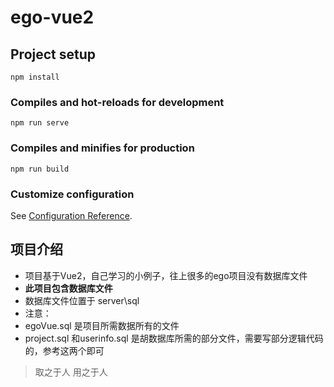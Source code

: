 # ego-vue2

## Project setup
```
npm install
```

### Compiles and hot-reloads for development
```
npm run serve
```

### Compiles and minifies for production
```
npm run build
```

### Customize configuration
See [Configuration Reference](https://cli.vuejs.org/config/).

## 项目介绍
- 项目基于Vue2，自己学习的小例子，往上很多的ego项目没有数据库文件
- **此项目包含数据库文件**
- 数据库文件位置于 server\sql 
- 注意：
- egoVue.sql 是项目所需数据所有的文件   
- project.sql 和userinfo.sql 是胡数据库所需的部分文件，需要写部分逻辑代码的，参考这两个即可  

> 取之于人 用之于人

